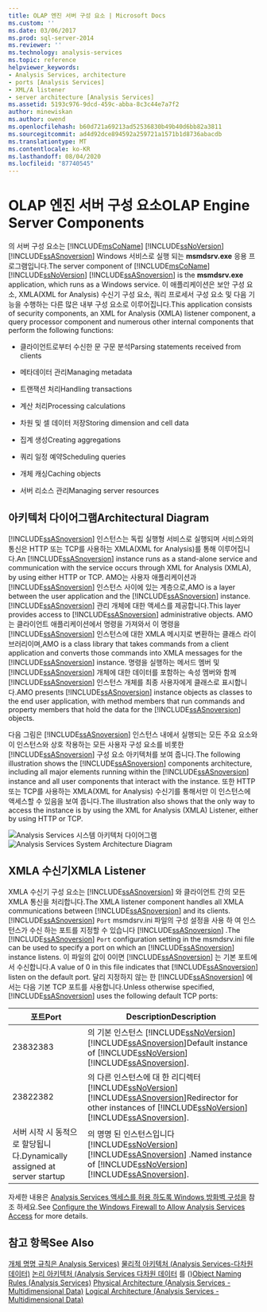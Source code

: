 ```yaml
---
title: OLAP 엔진 서버 구성 요소 | Microsoft Docs
ms.custom: ''
ms.date: 03/06/2017
ms.prod: sql-server-2014
ms.reviewer: ''
ms.technology: analysis-services
ms.topic: reference
helpviewer_keywords:
- Analysis Services, architecture
- ports [Analysis Services]
- XML/A listener
- server architecture [Analysis Services]
ms.assetid: 5193c976-9dcd-459c-abba-8c3c44e7a7f2
author: minewiskan
ms.author: owend
ms.openlocfilehash: b60d721a69213ad52536830b49b40d6bb82a3811
ms.sourcegitcommit: ad4d92dce894592a259721a1571b1d8736abacdb
ms.translationtype: MT
ms.contentlocale: ko-KR
ms.lasthandoff: 08/04/2020
ms.locfileid: "87740545"
---
```

# <a name="olap-engine-server-components"></a><span data-ttu-id="3a864-102">OLAP 엔진 서버 구성 요소</span><span class="sxs-lookup"><span data-stu-id="3a864-102">OLAP Engine Server Components</span></span>
  <span data-ttu-id="3a864-103">의 서버 구성 요소는 [!INCLUDE[msCoName](../../../includes/msconame-md.md)] [!INCLUDE[ssNoVersion](../../../includes/ssnoversion-md.md)] [!INCLUDE[ssASnoversion](../../../includes/ssasnoversion-md.md)] Windows 서비스로 실행 되는 **msmdsrv.exe** 응용 프로그램입니다.</span><span class="sxs-lookup"><span data-stu-id="3a864-103">The server component of [!INCLUDE[msCoName](../../../includes/msconame-md.md)] [!INCLUDE[ssNoVersion](../../../includes/ssnoversion-md.md)] [!INCLUDE[ssASnoversion](../../../includes/ssasnoversion-md.md)] is the **msmdsrv.exe** application, which runs as a Windows service.</span></span> <span data-ttu-id="3a864-104">이 애플리케이션은 보안 구성 요소, XMLA(XML for Analysis) 수신기 구성 요소, 쿼리 프로세서 구성 요소 및 다음 기능을 수행하는 다른 많은 내부 구성 요소로 이루어집니다.</span><span class="sxs-lookup"><span data-stu-id="3a864-104">This application consists of security components, an XML for Analysis (XMLA) listener component, a query processor component and numerous other internal components that perform the following functions:</span></span>

-   <span data-ttu-id="3a864-105">클라이언트로부터 수신한 문 구문 분석</span><span class="sxs-lookup"><span data-stu-id="3a864-105">Parsing statements received from clients</span></span>

-   <span data-ttu-id="3a864-106">메타데이터 관리</span><span class="sxs-lookup"><span data-stu-id="3a864-106">Managing metadata</span></span>

-   <span data-ttu-id="3a864-107">트랜잭션 처리</span><span class="sxs-lookup"><span data-stu-id="3a864-107">Handling transactions</span></span>

-   <span data-ttu-id="3a864-108">계산 처리</span><span class="sxs-lookup"><span data-stu-id="3a864-108">Processing calculations</span></span>

-   <span data-ttu-id="3a864-109">차원 및 셀 데이터 저장</span><span class="sxs-lookup"><span data-stu-id="3a864-109">Storing dimension and cell data</span></span>

-   <span data-ttu-id="3a864-110">집계 생성</span><span class="sxs-lookup"><span data-stu-id="3a864-110">Creating aggregations</span></span>

-   <span data-ttu-id="3a864-111">쿼리 일정 예약</span><span class="sxs-lookup"><span data-stu-id="3a864-111">Scheduling queries</span></span>

-   <span data-ttu-id="3a864-112">개체 캐싱</span><span class="sxs-lookup"><span data-stu-id="3a864-112">Caching objects</span></span>

-   <span data-ttu-id="3a864-113">서버 리소스 관리</span><span class="sxs-lookup"><span data-stu-id="3a864-113">Managing server resources</span></span>

## <a name="architectural-diagram"></a><span data-ttu-id="3a864-114">아키텍처 다이어그램</span><span class="sxs-lookup"><span data-stu-id="3a864-114">Architectural Diagram</span></span>
 <span data-ttu-id="3a864-115">[!INCLUDE[ssASnoversion](../../../includes/ssasnoversion-md.md)] 인스턴스는 독립 실행형 서비스로 실행되며 서비스와의 통신은 HTTP 또는 TCP를 사용하는 XMLA(XML for Analysis)를 통해 이루어집니다.</span><span class="sxs-lookup"><span data-stu-id="3a864-115">An [!INCLUDE[ssASnoversion](../../../includes/ssasnoversion-md.md)] instance runs as a stand-alone service and communication with the service occurs through XML for Analysis (XMLA), by using either HTTP or TCP.</span></span> <span data-ttu-id="3a864-116">AMO는 사용자 애플리케이션과 [!INCLUDE[ssASnoversion](../../../includes/ssasnoversion-md.md)] 인스턴스 사이에 있는 계층으로,</span><span class="sxs-lookup"><span data-stu-id="3a864-116">AMO is a layer between the user application and the [!INCLUDE[ssASnoversion](../../../includes/ssasnoversion-md.md)] instance.</span></span> <span data-ttu-id="3a864-117">[!INCLUDE[ssASnoversion](../../../includes/ssasnoversion-md.md)] 관리 개체에 대한 액세스를 제공합니다.</span><span class="sxs-lookup"><span data-stu-id="3a864-117">This layer provides access to [!INCLUDE[ssASnoversion](../../../includes/ssasnoversion-md.md)] administrative objects.</span></span> <span data-ttu-id="3a864-118">AMO는 클라이언트 애플리케이션에서 명령을 가져와서 이 명령을 [!INCLUDE[ssASnoversion](../../../includes/ssasnoversion-md.md)] 인스턴스에 대한 XMLA 메시지로 변환하는 클래스 라이브러리이며,</span><span class="sxs-lookup"><span data-stu-id="3a864-118">AMO is a class library that takes commands from a client application and converts those commands into XMLA messages for the [!INCLUDE[ssASnoversion](../../../includes/ssasnoversion-md.md)] instance.</span></span> <span data-ttu-id="3a864-119">명령을 실행하는 메서드 멤버 및 [!INCLUDE[ssASnoversion](../../../includes/ssasnoversion-md.md)] 개체에 대한 데이터를 포함하는 속성 멤버와 함께 [!INCLUDE[ssASnoversion](../../../includes/ssasnoversion-md.md)] 인스턴스 개체를 최종 사용자에게 클래스로 표시합니다.</span><span class="sxs-lookup"><span data-stu-id="3a864-119">AMO presents [!INCLUDE[ssASnoversion](../../../includes/ssasnoversion-md.md)] instance objects as classes to the end user application, with method members that run commands and property members that hold the data for the [!INCLUDE[ssASnoversion](../../../includes/ssasnoversion-md.md)] objects.</span></span>

 <span data-ttu-id="3a864-120">다음 그림은 [!INCLUDE[ssASnoversion](../../../includes/ssasnoversion-md.md)] 인스턴스 내에서 실행되는 모든 주요 요소와 이 인스턴스와 상호 작용하는 모든 사용자 구성 요소를 비롯한 [!INCLUDE[ssASnoversion](../../../includes/ssasnoversion-md.md)] 구성 요소 아키텍처를 보여 줍니다.</span><span class="sxs-lookup"><span data-stu-id="3a864-120">The following illustration shows the [!INCLUDE[ssASnoversion](../../../includes/ssasnoversion-md.md)] components architecture, including all major elements running within the [!INCLUDE[ssASnoversion](../../../includes/ssasnoversion-md.md)] instance and all user components that interact with the instance.</span></span> <span data-ttu-id="3a864-121">또한 HTTP 또는 TCP를 사용하는 XMLA(XML for Analysis) 수신기를 통해서만 이 인스턴스에 액세스할 수 있음을 보여 줍니다.</span><span class="sxs-lookup"><span data-stu-id="3a864-121">The illustration also shows that the only way to access the instance is by using the XML for Analysis (XMLA) Listener, either by using HTTP or TCP.</span></span>

 <span data-ttu-id="3a864-122">![Analysis Services 시스템 아키텍처 다이어그램](../../../analysis-services/dev-guide/media/analysisservicessystemarchitecture.gif "Analysis Services 시스템 아키텍처 다이어그램")</span><span class="sxs-lookup"><span data-stu-id="3a864-122">![Analysis Services System Architecture Diagram](../../../analysis-services/dev-guide/media/analysisservicessystemarchitecture.gif "Analysis Services System Architecture Diagram")</span></span>

## <a name="xmla-listener"></a><span data-ttu-id="3a864-123">XMLA 수신기</span><span class="sxs-lookup"><span data-stu-id="3a864-123">XMLA Listener</span></span>
 <span data-ttu-id="3a864-124">XMLA 수신기 구성 요소는 [!INCLUDE[ssASnoversion](../../../includes/ssasnoversion-md.md)] 와 클라이언트 간의 모든 XMLA 통신을 처리합니다.</span><span class="sxs-lookup"><span data-stu-id="3a864-124">The XMLA listener component handles all XMLA communications between [!INCLUDE[ssASnoversion](../../../includes/ssasnoversion-md.md)] and its clients.</span></span> <span data-ttu-id="3a864-125">[!INCLUDE[ssASnoversion](../../../includes/ssasnoversion-md.md)] `Port` msmdsrv.ini 파일의 구성 설정을 사용 하 여 인스턴스가 수신 하는 포트를 지정할 수 있습니다 [!INCLUDE[ssASnoversion](../../../includes/ssasnoversion-md.md)] .</span><span class="sxs-lookup"><span data-stu-id="3a864-125">The [!INCLUDE[ssASnoversion](../../../includes/ssasnoversion-md.md)] `Port` configuration setting in the msmdsrv.ini file can be used to specify a port on which an [!INCLUDE[ssASnoversion](../../../includes/ssasnoversion-md.md)] instance listens.</span></span> <span data-ttu-id="3a864-126">이 파일의 값이 0이면 [!INCLUDE[ssASnoversion](../../../includes/ssasnoversion-md.md)] 는 기본 포트에서 수신합니다.</span><span class="sxs-lookup"><span data-stu-id="3a864-126">A value of 0 in this file indicates that [!INCLUDE[ssASnoversion](../../../includes/ssasnoversion-md.md)] listen on the default port.</span></span> <span data-ttu-id="3a864-127">달리 지정하지 않는 한 [!INCLUDE[ssASnoversion](../../../includes/ssasnoversion-md.md)] 에서는 다음 기본 TCP 포트를 사용합니다.</span><span class="sxs-lookup"><span data-stu-id="3a864-127">Unless otherwise specified, [!INCLUDE[ssASnoversion](../../../includes/ssasnoversion-md.md)] uses the following default TCP ports:</span></span>

|<span data-ttu-id="3a864-128">포트</span><span class="sxs-lookup"><span data-stu-id="3a864-128">Port</span></span>|<span data-ttu-id="3a864-129">Description</span><span class="sxs-lookup"><span data-stu-id="3a864-129">Description</span></span>|
|----------|-----------------|
|<span data-ttu-id="3a864-130">2383</span><span class="sxs-lookup"><span data-stu-id="3a864-130">2383</span></span>|<span data-ttu-id="3a864-131">의 기본 인스턴스 [!INCLUDE[ssNoVersion](../../../includes/ssnoversion-md.md)] [!INCLUDE[ssASnoversion](../../../includes/ssasnoversion-md.md)]</span><span class="sxs-lookup"><span data-stu-id="3a864-131">Default instance of [!INCLUDE[ssNoVersion](../../../includes/ssnoversion-md.md)] [!INCLUDE[ssASnoversion](../../../includes/ssasnoversion-md.md)].</span></span>|
|<span data-ttu-id="3a864-132">2382</span><span class="sxs-lookup"><span data-stu-id="3a864-132">2382</span></span>|<span data-ttu-id="3a864-133">의 다른 인스턴스에 대 한 리디렉터 [!INCLUDE[ssNoVersion](../../../includes/ssnoversion-md.md)] [!INCLUDE[ssASnoversion](../../../includes/ssasnoversion-md.md)]</span><span class="sxs-lookup"><span data-stu-id="3a864-133">Redirector for other instances of [!INCLUDE[ssNoVersion](../../../includes/ssnoversion-md.md)] [!INCLUDE[ssASnoversion](../../../includes/ssasnoversion-md.md)].</span></span>|
|<span data-ttu-id="3a864-134">서버 시작 시 동적으로 할당됩니다.</span><span class="sxs-lookup"><span data-stu-id="3a864-134">Dynamically assigned at server startup</span></span>|<span data-ttu-id="3a864-135">의 명명 된 인스턴스입니다 [!INCLUDE[ssNoVersion](../../../includes/ssnoversion-md.md)] [!INCLUDE[ssASnoversion](../../../includes/ssasnoversion-md.md)] .</span><span class="sxs-lookup"><span data-stu-id="3a864-135">Named instance of [!INCLUDE[ssNoVersion](../../../includes/ssnoversion-md.md)] [!INCLUDE[ssASnoversion](../../../includes/ssasnoversion-md.md)].</span></span>|

 <span data-ttu-id="3a864-136">자세한 내용은 [Analysis Services 액세스를 허용 하도록 Windows 방화벽 구성을](../../instances/configure-the-windows-firewall-to-allow-analysis-services-access.md) 참조 하세요.</span><span class="sxs-lookup"><span data-stu-id="3a864-136">See [Configure the Windows Firewall to Allow Analysis Services Access](../../instances/configure-the-windows-firewall-to-allow-analysis-services-access.md) for more details.</span></span>

## <a name="see-also"></a><span data-ttu-id="3a864-137">참고 항목</span><span class="sxs-lookup"><span data-stu-id="3a864-137">See Also</span></span>
 <span data-ttu-id="3a864-138">[개체 명명 규칙은 Analysis Services&#41;](object-naming-rules-analysis-services.md) [물리적 아키텍처 &#40;Analysis Services-다차원 데이터&#41;](understanding-microsoft-olap-physical-architecture.md) [논리 아키텍처 &#40;Analysis Services 다차원 데이터](../olap-logical/understanding-microsoft-olap-logical-architecture.md) 를 &#40;&#41;</span><span class="sxs-lookup"><span data-stu-id="3a864-138">[Object Naming Rules &#40;Analysis Services&#41;](object-naming-rules-analysis-services.md) [Physical Architecture &#40;Analysis Services - Multidimensional Data&#41;](understanding-microsoft-olap-physical-architecture.md) [Logical Architecture &#40;Analysis Services - Multidimensional Data&#41;](../olap-logical/understanding-microsoft-olap-logical-architecture.md)</span></span>


